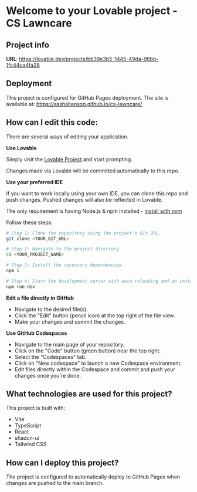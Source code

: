 
# Welcome to your Lovable project - CS Lawncare

## Project info

**URL**: https://lovable.dev/projects/bb39e3b5-1445-49da-96bb-1fc44ca4fa28

## Deployment

This project is configured for GitHub Pages deployment. The site is available at: https://sashahanson.github.io/cs-lawncare/

## How can I edit this code:

There are several ways of editing your application.

**Use Lovable**

Simply visit the [Lovable Project](https://lovable.dev/projects/bb39e3b5-1445-49da-96bb-1fc44ca4fa28) and start prompting.

Changes made via Lovable will be committed automatically to this repo.

**Use your preferred IDE**

If you want to work locally using your own IDE, you can clone this repo and push changes. Pushed changes will also be reflected in Lovable.

The only requirement is having Node.js & npm installed - [install with nvm](https://github.com/nvm-sh/nvm#installing-and-updating)

Follow these steps:

```sh
# Step 1: Clone the repository using the project's Git URL.
git clone <YOUR_GIT_URL>

# Step 2: Navigate to the project directory.
cd <YOUR_PROJECT_NAME>

# Step 3: Install the necessary dependencies.
npm i

# Step 4: Start the development server with auto-reloading and an instant preview.
npm run dev
```

**Edit a file directly in GitHub**

- Navigate to the desired file(s).
- Click the "Edit" button (pencil icon) at the top right of the file view.
- Make your changes and commit the changes.

**Use GitHub Codespaces**

- Navigate to the main page of your repository.
- Click on the "Code" button (green button) near the top right.
- Select the "Codespaces" tab.
- Click on "New codespace" to launch a new Codespace environment.
- Edit files directly within the Codespace and commit and push your changes once you're done.

## What technologies are used for this project?

This project is built with:

- Vite
- TypeScript
- React
- shadcn-ui
- Tailwind CSS

## How can I deploy this project?

The project is configured to automatically deploy to GitHub Pages when changes are pushed to the main branch.

